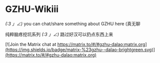 # GZHU-Wikiii
_(:3 」∠)_ you can chat/share something about GZHU here (真无聊

纯粹脑疼挖坑系列
_(:3 」∠)_ 路过好汉可以扔点东西上来

[![Join the Matrix chat at https://matrix.to/#/#gzhu-dalao:matrix.org](https://img.shields.io/badge/matrix-%23gzhu--dalao-brightgreen.svg)](https://matrix.to/#/#gzhu-dalao:matrix.org)

